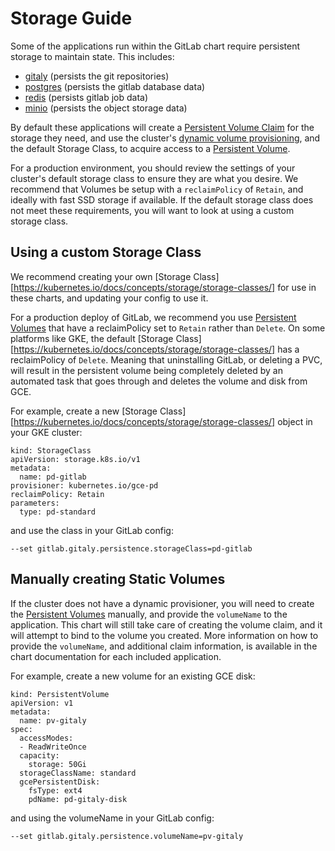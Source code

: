 # Storage Guide

Some of the applications run within the GitLab chart require persistent storage to maintain state. This includes:

 - [gitaly](../charts/gitlab/gitaly) (persists the git repositories)
 - [postgres](https://github.com/kubernetes/charts/tree/master/stable/postgresql) (persists the gitlab database data)
 - [redis](../charts/redis) (persists gitlab job data)
 - [minio](../charts/minio) (persists the object storage data)

By default these applications will create a [Persistent Volume Claim](https://kubernetes.io/docs/concepts/storage/persistent-volumes/#persistentvolumeclaims) for the storage they need, and use the cluster's [dynamic volume provisioning](https://kubernetes.io/docs/concepts/storage/persistent-volumes/#dynamic), and the default Storage Class, to acquire access to a [Persistent Volume][pv].

For a production environment, you should review the settings of your cluster's default storage class to ensure they are what you desire. We recommend that Volumes be setup with a `reclaimPolicy` of `Retain`, and ideally with fast SSD storage if available. If the default storage class does not meet these requirements, you will want to look at using a custom storage class.

## Using a custom Storage Class

We recommend creating your own [Storage Class][https://kubernetes.io/docs/concepts/storage/storage-classes/] for use in these charts, and updating your config to use it. 

For a production deploy of GitLab, we recommend you use [Persistent Volumes][pv] that have a reclaimPolicy set to `Retain` rather than `Delete`.  On some platforms like GKE, the default [Storage Class][https://kubernetes.io/docs/concepts/storage/storage-classes/] has a reclaimPolicy of `Delete`. Meaning that uninstalling GitLab, or deleting a PVC, will result in the persistent volume being completely deleted by an automated task that goes through and deletes the volume and disk from GCE.

For example, create a new [Storage Class][https://kubernetes.io/docs/concepts/storage/storage-classes/] object in your GKE cluster:

```
kind: StorageClass
apiVersion: storage.k8s.io/v1
metadata:
  name: pd-gitlab
provisioner: kubernetes.io/gce-pd
reclaimPolicy: Retain
parameters:
  type: pd-standard
```

and use the class in your GitLab config:

```
--set gitlab.gitaly.persistence.storageClass=pd-gitlab
```

## Manually creating Static Volumes

If the cluster does not have a dynamic provisioner, you will need to create the [Persistent Volumes][pv] manually, and provide the `volumeName` to the application. This chart will still take care of creating the volume claim, and it will attempt to bind to the volume you created. More information on how to provide the `volumeName`, and additional claim information, is available in the chart documentation for each included application.

For example, create a new volume for an existing GCE disk:

```
kind: PersistentVolume
apiVersion: v1
metadata:
  name: pv-gitaly
spec:
  accessModes:
  - ReadWriteOnce
  capacity:
    storage: 50Gi
  storageClassName: standard
  gcePersistentDisk:
    fsType: ext4
    pdName: pd-gitaly-disk
```

and using the volumeName in your GitLab config:

```
--set gitlab.gitaly.persistence.volumeName=pv-gitaly
```

[pv]: https://kubernetes.io/docs/concepts/storage/persistent-volumes/#persistent-volumes
[Storage Class]: https://kubernetes.io/docs/concepts/storage/storage-classes/
